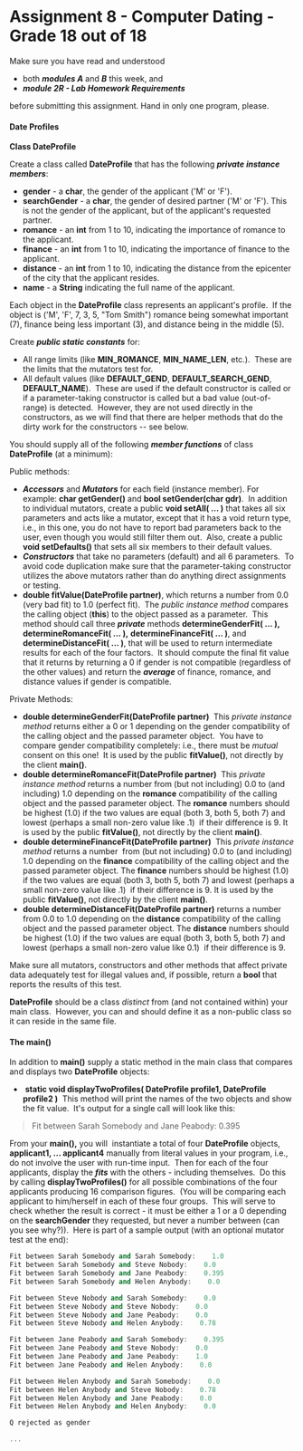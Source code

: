 Assignment 8 - Computer Dating - Grade 18 out of 18
==============================

Make sure you have read and understood

*   both **_m_**_**odules A**_ and _**B**_ this week, and
*   _**module 2R - Lab Homework Requirements**_

before submitting this assignment. Hand in only one program, please. 

#### Date Profiles

**Class DateProfile**

Create a class called **DateProfile** that has the following _**private instance members**_:

*   **gender** - a **char**, the gender of the applicant ('M' or 'F').
*   **searchGender** - a **char**, the gender of desired partner ('M' or 'F'). This is not the gender of the applicant, but of the applicant's requested partner.
*   **romance** - an **int** from 1 to 10, indicating the importance of romance to the applicant.
*   **finance** - an **int** from 1 to 10, indicating the importance of finance to the applicant.
*   **distance** - an **int** from 1 to 10, indicating the distance from the epicenter of the city that the applicant resides.
*   **name** - a **String** indicating the full name of the applicant.

Each object in the **DateProfile** class represents an applicant's profile.  If the object is ('M', 'F', 7, 3, 5, "Tom Smith") romance being somewhat important (7), finance being less important (3), and distance being in the middle (5).

Create _**public static constants**_ for:

*   All range limits (like **MIN\_ROMANCE**, **MIN\_NAME\_LEN**, etc.).  These are the limits that the mutators test for.
*   All default values (like **DEFAULT\_GEND**, **DEFAULT\_SEARCH\_GEND**, **DEFAULT\_NAME**).  These are used if the default constructor is called or if a parameter-taking constructor is called but a bad value (out-of-range) is detected.  However, they are not used directly in the constructors, as we will find that there are helper methods that do the dirty work for the constructors -- see below.

You should supply all of the following _**member functions**_ of class **DateProfile** (at a minimum):

Public methods:

*   _**Accessors**_ and _**Mutators**_ for each field (instance member). For example: **char getGender()** and **bool setGender(char gdr)**.  In addition to individual mutators, create a public **void setAll( ... )** that takes all six parameters and acts like a mutator, except that it has a void return type, i.e., in this one, you do not have to report bad parameters back to the user, even though you would still filter them out.  Also, create a public **void setDefaults()** that sets all six members to their default values.
*   **_Constructors_** that take no parameters (default) and all 6 parameters.  To avoid code duplication make sure that the parameter-taking constructor utilizes the above mutators rather than do anything direct assignments or testing.
*   **double fitValue(DateProfile partner)**, which returns a number from 0.0 (very bad fit) to 1.0 (perfect fit).  The _public instance method_ compares the calling object (**this**) to the object passed as a parameter.  This method should call three _**private**_ methods **determineGenderFit( ... ), determineRomanceFit( ... ),** **determineFinanceFit( ... )**, and **determineDistanceFit( ... )**, that will be used to return intermediate results for each of the four factors.  It should compute the final fit value that it returns by returning a 0 if gender is not compatible (regardless of the other values) and return the _**average**_ of finance, romance, and distance values if gender is compatible.

Private Methods:

*   **double determineGenderFit(DateProfile partner)**  This _private instance method_ returns either a 0 or 1 depending on the gender compatibility of the calling object and the passed parameter object.  You have to compare gender compatibility completely: i.e., there must be _mutual_ consent on this one!  It is used by the public **fitValue()**, not directly by the client **main()**.
*   **double determineRomanceFit(DateProfile partner)**  This _private instance method_ returns a number from (but not including) 0.0 to (and including) 1.0 depending on the **romance** compatibility of the calling object and the passed parameter object. The **romance** numbers should be highest (1.0) if the two values are equal (both 3, both 5, both 7) and lowest (perhaps a small non-zero value like .1)  if their difference is 9. It is used by the public **fitValue()**, not directly by the client **main()**.
*   **double determineFinanceFit(DateProfile partner)**  This _private instance method_ returns a number  from (but not including) 0.0 to (and including) 1.0 depending on the **finance** compatibility of the calling object and the passed parameter object. The **finance** numbers should be highest (1.0) if the two values are equal (both 3, both 5, both 7) and lowest (perhaps a small non-zero value like .1)  if their difference is 9. It is used by the public **fitValue()**, not directly by the client **main()**.
*   **double determineDistanceFit(DateProfile partner)** returns a number from 0.0 to 1.0 depending on the **distance** compatibility of the calling object and the passed parameter object. The **distance** numbers should be highest (1.0) if the two values are equal (both 3, both 5, both 7) and lowest (perhaps a small non-zero value like 0.1)  if their difference is 9.

Make sure all mutators, constructors and other methods that affect private data adequately test for illegal values and, if possible, return a **bool** that reports the results of this test.

**DateProfile** should be a class _distinct_ from (and not contained within) your main class.  However, you can and should define it as a non-public class so it can reside in the same file. 

#### **The main()**

In addition to **main()** supply a static method in the main class that compares and displays two **DateProfile** objects:

*    **static void displayTwoProfiles( DateProfile profile1, DateProfile profile2 )**  This method will print the names of the two objects and show the fit value.  It's output for a single call will look like this:

> Fit between Sarah Somebody and Jane Peabody:    0.395

From your **main(),** you will  instantiate a total of four **DateProfile** objects, **applicant1, ... applicant4** manually from literal values in your program, i.e., do not involve the user with run-time input.  Then for each of the four applicants, display the **_fits_** with the others - including themselves.  Do this by calling **displayTwoProfiles()** for all possible combinations of the four applicants producing 16 comparison figures.  (You will be comparing each applicant to him/herself in each of these four groups.  This will serve to check whether the result is correct - it must be either a 1 or a 0 depending on the **searchGender** they requested, but never a number between (can you see why?)).  Here is part of a sample output (with an optional mutator test at the end):
``` cpp
Fit between Sarah Somebody and Sarah Somebody:    1.0
Fit between Sarah Somebody and Steve Nobody:    0.0
Fit between Sarah Somebody and Jane Peabody:    0.395
Fit between Sarah Somebody and Helen Anybody:    0.0

Fit between Steve Nobody and Sarah Somebody:    0.0
Fit between Steve Nobody and Steve Nobody:    0.0
Fit between Steve Nobody and Jane Peabody:    0.0
Fit between Steve Nobody and Helen Anybody:    0.78

Fit between Jane Peabody and Sarah Somebody:    0.395
Fit between Jane Peabody and Steve Nobody:    0.0
Fit between Jane Peabody and Jane Peabody:    1.0
Fit between Jane Peabody and Helen Anybody:    0.0

Fit between Helen Anybody and Sarah Somebody:    0.0
Fit between Helen Anybody and Steve Nobody:    0.78
Fit between Helen Anybody and Jane Peabody:    0.0
Fit between Helen Anybody and Helen Anybody:    0.0

Q rejected as gender

...
```
